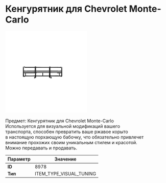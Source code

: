 # Кенгурятник для Chevrolet Monte-Carlo

![Item Image](../img/8978.webp?raw=true)

Предмет: Кенгурятник для Chevrolet Monte-Carlo<br>Используется для визуальной модификаций вашего<br>транспорта, способен превратить ваше ржавое корыто<br>в настоящую порхающую бабочку, что обязательно привлечет<br>внимание прохожих своим уникальным стилем и красотой.<br>Можно передавать и продавать.


| Параметр | Значение |
|----------|----------|
| **ID** | 8978 |
| **Тип** | ITEM_TYPE_VISUAL_TUNING |

